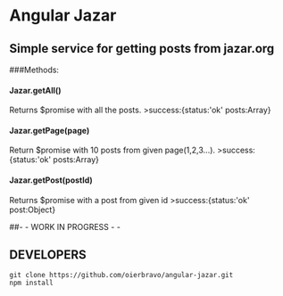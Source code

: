 # Angular Jazar
## Simple service for getting posts from jazar.org 
###Methods:
#### Jazar.getAll()
Returns $promise with all the posts.
	>success:{status:'ok'
 	posts:Array}
#### Jazar.getPage(page)
Return $promise with 10 posts from given page(1,2,3...).
    >success:{status:'ok'
    posts:Array}
#### Jazar.getPost(postId)
Returns $promise with a post from given id
    >success:{status:'ok'
    post:Object}

##- - WORK IN PROGRESS - - 
## DEVELOPERS
	git clone https://github.com/oierbravo/angular-jazar.git
	npm install